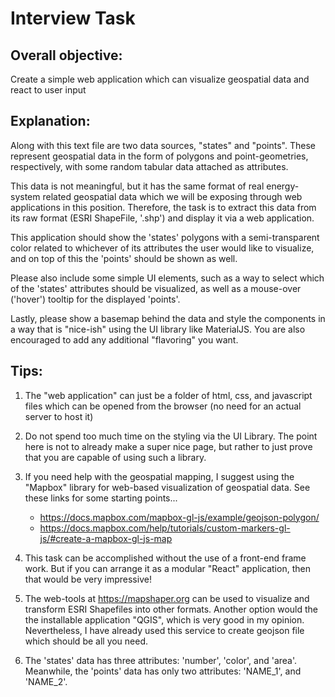# Interview Task

## Overall objective:

Create a simple web application which can visualize geospatial data and react to user input

## Explanation:

Along with this text file are two data sources, "states" and "points". These represent geospatial data in the form of polygons and point-geometries, respectively, with some random tabular data attached as attributes.
 
 This data is not meaningful, but it has the same format of real energy-system related geospatial data which we will be exposing through web applications in this position. Therefore, the task is to extract this data from its raw format (ESRI ShapeFile, '.shp') and display it via a web application. 
 
 This application should show the 'states' polygons with a semi-transparent color related to whichever of its attributes the user would like to visualize, and on top of this the 'points' should be shown as well.
 
 Please also include some simple UI elements, such as a way to select which of the 'states' attributes should be visualized, as well as a mouse-over ('hover') tooltip for the displayed 'points'. 
 
 Lastly, please show a basemap behind the data and style the components in a way that is "nice-ish" using the UI library like MaterialJS. You are also encouraged to add any additional "flavoring" you want.

## Tips:

1. The "web application" can just be a folder of html, css, and javascript files which can be opened from the browser (no need for an actual server to host it)

2. Do not spend too much time on the styling via the UI Library. The point here is not to already make a super nice page, but rather to just prove that you are capable of using such a library.

3. If you need help with the geospatial mapping, I suggest using the "Mapbox" library for web-based visualization of geospatial data. See these links for some starting points...
   - https://docs.mapbox.com/mapbox-gl-js/example/geojson-polygon/
   - https://docs.mapbox.com/help/tutorials/custom-markers-gl-js/#create-a-mapbox-gl-js-map
   
4. This task can be accomplished without the use of a front-end frame work. But if you can arrange it as a modular "React" application, then that would be very impressive!

5. The web-tools at https://mapshaper.org can be used to visualize and transform ESRI Shapefiles into other formats. Another option would the the installable application "QGIS", which is very good in my opinion. Nevertheless, I have already used this service to create geojson file which should be all you need.

6. The 'states' data has three attributes: 'number', 'color', and 'area'. Meanwhile, the 'points' data has only two attributes: 'NAME_1', and 'NAME_2'.
